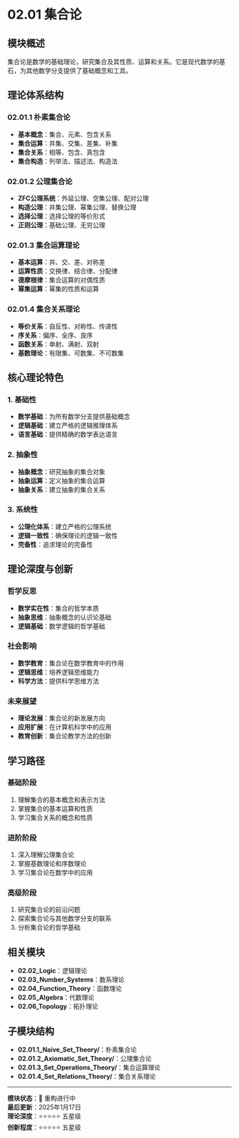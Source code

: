 # 02.01 集合论

## 模块概述

集合论是数学的基础理论，研究集合及其性质、运算和关系。它是现代数学的基石，为其他数学分支提供了基础概念和工具。

## 理论体系结构

### 02.01.1 朴素集合论

- **基本概念**：集合、元素、包含关系
- **集合运算**：并集、交集、差集、补集
- **集合关系**：相等、包含、真包含
- **集合构造**：列举法、描述法、构造法

### 02.01.2 公理集合论

- **ZFC公理系统**：外延公理、空集公理、配对公理
- **构造公理**：并集公理、幂集公理、替换公理
- **选择公理**：选择公理的等价形式
- **正则公理**：基础公理、无穷公理

### 02.01.3 集合运算理论

- **基本运算**：并、交、差、对称差
- **运算性质**：交换律、结合律、分配律
- **德摩根律**：集合运算的对偶性质
- **幂集运算**：幂集的性质和运算

### 02.01.4 集合关系理论

- **等价关系**：自反性、对称性、传递性
- **序关系**：偏序、全序、良序
- **函数关系**：单射、满射、双射
- **基数理论**：有限集、可数集、不可数集

## 核心理论特色

### 1. 基础性

- **数学基础**：为所有数学分支提供基础概念
- **逻辑基础**：建立严格的逻辑推理体系
- **语言基础**：提供精确的数学表达语言

### 2. 抽象性

- **抽象概念**：研究抽象的集合对象
- **抽象运算**：定义抽象的集合运算
- **抽象关系**：建立抽象的集合关系

### 3. 系统性

- **公理化体系**：建立严格的公理系统
- **逻辑一致性**：确保理论的逻辑一致性
- **完备性**：追求理论的完备性

## 理论深度与创新

### 哲学反思

- **数学实在性**：集合的哲学本质
- **抽象思维**：抽象概念的认识论基础
- **逻辑基础**：数学逻辑的哲学基础

### 社会影响

- **数学教育**：集合论在数学教育中的作用
- **逻辑思维**：培养逻辑思维能力
- **科学方法**：提供科学思维方法

### 未来展望

- **理论发展**：集合论的新发展方向
- **应用扩展**：在计算机科学中的应用
- **教育创新**：集合论教学方法的创新

## 学习路径

### 基础阶段

1. 理解集合的基本概念和表示方法
2. 掌握集合的基本运算和性质
3. 学习集合关系的概念和性质

### 进阶阶段

1. 深入理解公理集合论
2. 掌握基数理论和序数理论
3. 学习集合论在数学中的应用

### 高级阶段

1. 研究集合论的前沿问题
2. 探索集合论与其他数学分支的联系
3. 分析集合论的哲学基础

## 相关模块

- **02.02_Logic**：逻辑理论
- **02.03_Number_Systems**：数系理论
- **02.04_Function_Theory**：函数理论
- **02.05_Algebra**：代数理论
- **02.06_Topology**：拓扑理论

## 子模块结构

- **02.01.1_Naive_Set_Theory/**：朴素集合论
- **02.01.2_Axiomatic_Set_Theory/**：公理集合论
- **02.01.3_Set_Operations_Theory/**：集合运算理论
- **02.01.4_Set_Relations_Theory/**：集合关系理论

---

**模块状态**：🚧 重构进行中  
**最后更新**：2025年1月17日  
**理论深度**：⭐⭐⭐⭐⭐ 五星级  
**创新程度**：⭐⭐⭐⭐⭐ 五星级

